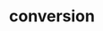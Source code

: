---
layout: recommendation
parent: DNA
title: conversion
definition: 
     Conversion: a sequence change where, compared to a reference sequence, a <b>range of nucleotides</b> are replaced by a sequence from <b>elsewhere</b> in the genome
discussion:
     What is a "conversion"?: Conversions, gene conversions, result from a nonreciprocal transfer of genetic information between two sites in the genome. The two sites often contain homologous sequences, e.g. two homologous genes. The two sites can be anywhere in the genome but are in reality often not far apart on one chromosome. After a (gene) conversion event the two sites have  an identical sequence.
     Why not describe the variants independently?: The converted segment is usually of considerable length (several hundred nucleotides) and will contain a whole series of sequence changes. Describing these changes all independently will make the description lengthy and rather complex. In such cases it is recommended to describe the change as a conversion using <b>"con"</b>.
---